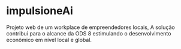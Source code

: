 # impulsioneAi
Projeto web de um workplace de empreendedores locais, A solução contribui para o alcance da ODS 8  estimulando o desenvolvimento econômico em nível local e global.
